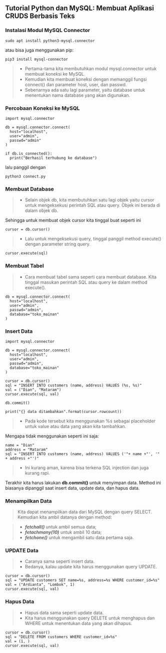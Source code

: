 ## Tutorial Python dan MySQL: Membuat Aplikasi CRUDS Berbasis Teks

### Instalasi Modul MySQL Connector


    sudo apt install python3-mysql.connector


atau bisa juga menggunakan pip:

    pip3 install mysql-connector

> - Pertama-tama kita membutuhkan modul mysql.connector untuk membuat koneksi ke MySQL.
> - Kemudian kita membuat koneksi dengan memanggil fungsi connect() dan parameter host, user, dan passwd.
> - Sebenarnya ada satu lagi parameter, yaitu database untuk menentukan nama database yang akan digunakan. 
### Percobaan Koneksi ke MySQL

```commandline
import mysql.connector

db = mysql.connector.connect(
  host="localhost",
  user="admin",
  passwd="admin"
)

if db.is_connected():
  print("Berhasil terhubung ke database")
  ```

lalu panggil dengan

    python3 connect.py

### Membuat Database

> - Selain objek db, kita membutuhkan satu lagi objek yaitu cursor untuk mengeksekusi perintah SQL atau query. Objek ini berada di dalam objek db.

Sehingga untuk membuat objek cursor kita tinggal buat seperti ini

    cursor = db.cursor()

> - Lalu untuk mengeksekusi query, tinggal panggil method execute() dengan parameter string query.

    cursor.execute(sql)
### Membuat Tabel
> - Cara membuat tabel sama seperti cara membuat database. Kita tinggal masukan perintah SQL atau query ke dalam method execute().

```commandline
db = mysql.connector.connect(
  host="localhost",
  user="admin",
  passwd="admin",
  database="toko_mainan"
)
```

### Insert Data

```commandline
import mysql.connector

db = mysql.connector.connect(
  host="localhost",
  user="admin",
  passwd="admin",
  database="toko_mainan"
)

cursor = db.cursor()
sql = "INSERT INTO customers (name, address) VALUES (%s, %s)"
val = ("Dian", "Mataram")
cursor.execute(sql, val)

db.commit()

print("{} data ditambahkan".format(cursor.rowcount))
```

> - Pada kode tersebut kita menggunakan %s sebagai placeholder untuk value atau data yang akan kita tambahkan.


Mengapa tidak menggunakan seperti ini saja:

```commandline
name = "Dian"
address = "Mataram"
sql = "INSERT INTO customers (name, address) VALUES ('"+ name +"', '" + address +"')"
```

> - Ini kurang aman, karena bisa terkena SQL injection dan juga kurang rapi.

Terakhir kita harus lakukan **db.commit()** untuk menyimpan data. Method ini biasanya dipanggil saat insert data, update data, dan hapus data.

### Menampilkan Data
> Kita dapat menampilkan data dari MySQL dengan query SELECT. Kemudian kita ambil datanya dengan method:

> - ***fetchall()*** untuk ambil semua data;
> - ***fetachmany(10)*** untuk ambil 10 data;
> - ***fetchone()*** untuk mengambil satu data pertama saja.


### UPDATE Data

> - Caranya sama seperti insert data. 
> - Bedanya, kalau update kita harus menggunakan query UPDATE.

```commandline
cursor = db.cursor()
sql = "UPDATE customers SET name=%s, address=%s WHERE customer_id=%s"
val = ("Ardianta", "Lombok", 1)
cursor.execute(sql, val)
```

### Hapus Data

> - Hapus data sama seperti update data. 
> - Kita harus menggunakan query DELETE untuk menghapus dan WHERE untuk menentukan data yang akan dihapus.

```commandline
cursor = db.cursor()
sql = "DELETE FROM customers WHERE customer_id=%s"
val = (1, )
cursor.execute(sql, val)
```


